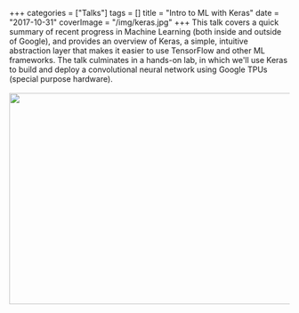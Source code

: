 +++
categories = ["Talks"]
tags = []
title = "Intro to ML with Keras"
date = "2017-10-31"
coverImage = "/img/keras.jpg"
+++
This talk covers a quick summary of recent progress in Machine Learning (both inside and outside of Google),
and provides an overview of Keras, a simple, intuitive abstraction layer that makes it easier to use TensorFlow
and other ML frameworks. The talk culminates in a hands-on lab, in which we'll use Keras to build and deploy
a convolutional neural network using Google TPUs (special purpose hardware). <!--more-->
<br><br>
<a href="https://bit.ly/mco-keras"><img loading="lazy" src="/img/mco-keras.png" width="640" height="380"></img></a>
